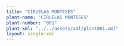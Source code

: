 ```yaml
---
title: "CIRUELAS MONTESES"
plant-name: "CIRUELAS MONTESES"
plant-number: "001"
plant-xml: "../../assets/xml/plant001.xml"
layout: single-xml
---
```

